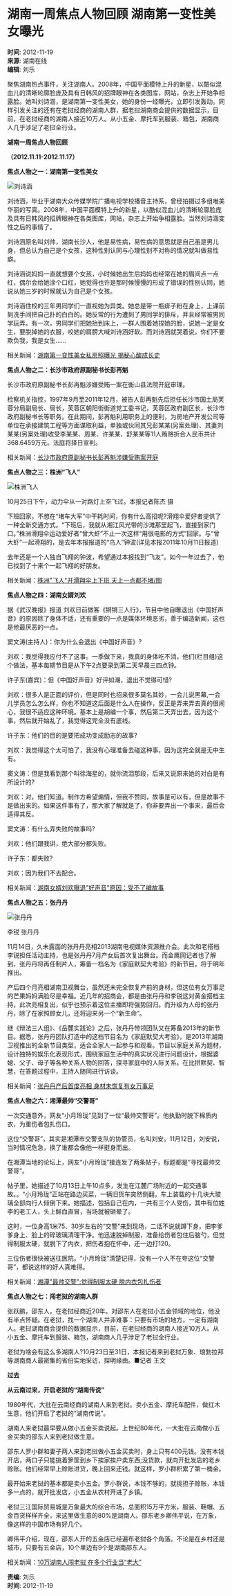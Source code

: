 # 湖南一周焦点人物回顾 湖南第一变性美女曝光

**时间**: 2012-11-19  
**来源**: 湖南在线  
**编辑**: 刘乐  

聚焦湖南热点事件，关注湖南人。2008年，中国平面模特上升的新星，以酷似混血儿的清晰轮廓脸庞及具有日韩风的招牌眼神在各类图库，网站，杂志上开始争相露脸。她叫刘诗涵，是湖南第一变性美女，她的身份一经曝光，立即引发轰动。同样引发关注的还有在老挝经商的湖南人群，据老挝湖南商会提供的数据显示，目前，在老挝经商的湖南人接近10万人。从小五金、摩托车到服装、箱包，湖南商人几乎涉足了老挝全行业。

**湖南一周焦点人物回顾**  

**（2012.11.11-2012.11.17）**

**焦点人物之一：湖南第一变性美女**

![刘诗涵](http://img1.voc.com.cn/UpLoadFile/2012/10/27/201210271118402961.jpg)

刘诗涵，毕业于湖南大众传媒学院广播电视学校播音主持系，曾经拍摄过多组唯美华丽的写真。2008年，中国平面模特上升的新星，以酷似混血儿的清晰轮廓脸庞及具有日韩风的招牌眼神在各类图库，网站，杂志上开始争相露脸。当然刘诗涵变性之后的事情了。

刘诗涵原名叫刘帅，湖南长沙人，他是易性病，易性病的意思就是自己虽是男儿身，但总认为自己是个女孩，这种性别认同与心理性别不对称的情况就叫做易性癖。

刘诗涵说妈妈一直就想要个女孩，小时候她出生后妈妈也经常在她的眉间点一点红，偶尔会给她涂个口红，她觉得也许是那时候慢慢的形成了错误的性别认同，她说从她三岁的时候就认为自己是个女孩。

刘诗涵住校的三年男同学们一直视她为异类。她总是带一瓶痱子粉在身上，上课前到洗手间把自己扑的白白的。她反常的行为遭到了男同学的排斥，并且经常被男同学玩弄。有一次，男同学们把她抬到床上，一群人围着她捏她的脸，说她一定是女生，要脱掉她的衣服，咬她的肩膀大喊刘诗涵好软。而刘诗涵就哭着说，你们不要欺负我，我是女生……

相关新闻：[湖南第一变性美女私房照曝光 揭秘心酸成长史](http://hunan.voc.com.cn/article/201211/201211161107538786.html)

**焦点人物之二：长沙市政府原副秘书长彭再魁**

长沙市政府原副秘书长彭再魁涉嫌受贿一案在衡山县法院开庭审理。

检察机关指控，1997年9月至2011年12月，被告人彭再魁先后担任长沙市国土局芙蓉分局副局长、局长，芙蓉区朝阳街街道党工委书记，芙蓉区政府副区长，长沙市政府副秘书长等职务。在此期间，彭再魁利用职务上的便利，为房地产开发公司等单位在承接建筑工程等方面谋取利益，单独或伙同其兄彭某某(另案处理)、其妻刘某某(另案处理)收受李某某、周某、许某某、舒某某等11人贿赂折合人民币共计368.6459万元。法庭将择日宣判。

相关新闻：[长沙市政府原副秘书长彭再魁涉嫌受贿案开庭](http://hunan.voc.com.cn/article/201211/201211150824028849.html)

**焦点人物之三：株洲“飞人”** 

![株洲飞人](http://img1.voc.com.cn/UpLoadFile/2012/11/12/201211121132163258.jpg)

10月25日下午，动力伞从一对路灯上空飞过。本报记者陈杰 摄

下班回家，不想在“堵车大军”中干耗时间，你有什么高招呢?滑翔伞爱好者提供了一种全新交通方式。“下班后，我就从湘江风光带的沙滩那里起飞，直接到家门口。”株洲滑翔伞运动爱好者“曾大虾”不止一次这样“用很电影的方式”回家。与“曾大虾”一起滑翔的，是去年本报报道的“鸟人”钟波(详见本报2011年10月11日报道)

去年还是一个人独自飞翔的钟波，希望通过本报找到“飞友”。如今一年过去了，他已找到了十来个一起飞翔的好朋友。

相关新闻：[株洲"飞人"开滑翔伞上下班 天上一点都不堵/图](http://hunan.voc.com.cn/article/201211/201211121133349238.html)

**焦点人物之四：湖南女婿刘欢**

据《武汉晚报》报道 刘欢日前做客《锵锵三人行》，节目中他自曝退出《中国好声音》的原因除了身体不适，还有重要的一点是媒体环境恶劣，善于编造新闻，这也是他最厌恶的一点。

窦文涛(主持人)：你为什么会退出《中国好声音》?

刘欢：我觉得我应付不了这事。一季做下来，我真的身体吃不消，他们(栏目组)这个做法，基本每期节目是从下午2点要录到第二天早晨三四点钟。

许子东(嘉宾)：但《中国好声音》好评如潮，退出不觉得可惜?

刘欢：很多人是正面的评价，但是同时也招来很多莫名其妙，一会儿说黑幕,一会儿学员怎么怎么样，你也不知道这后面是什么人在操作，反正是弄来弄去真的很闹心，我很不适应这种环境。基本上是胡编一个事，然后第二天弄出去，因为这个事，然后就开始乱了，我觉得这完全没有底线。

许子东：他们的目的是要把成功变成励志的故事?

刘欢：我觉得这个太可怕了，我没有心理准备去碰这种事，因为这完全就是无中生有。

窦文涛：但是我看到那个叫徐海星的，就你流泪那段，后来又说原来她的对白是有所设计的?

刘欢：对，他们知道。制作方希望煽情，但我不赞同，故事是可以有，但是故事不是做出来的。如果这件事有了，那大家了解就是了，你非要弄出一个事来，最后会适得其反。

窦文涛：有什么弄失败的故事吗?

刘欢：他们跟我讲，绝大部分都失败。

许子东：都失败?

刘欢：因为我们不去配合。

相关新闻：[湖南女婿刘欢曝退"好声音"原因：受不了编故事](http://hunan.voc.com.cn/article/201211/201211160822124692.html)

**焦点人物之五：张丹丹**　　

![张丹丹](http://img1.voc.com.cn/UpLoadFile/2012/11/15/201211151020316198.jpg)

李锐 张丹丹

11月14日，久未露面的张丹丹亮相2013湖南电视媒体资源推介会。此次和老搭档李锐担任活动主持，也是张丹丹7月产女后首次复出舞台。而金鹰网记者也了解到，张丹丹将再任制片人，筹备一档名为《家庭默契大考验》的新节目，将于明年推出。

产后四个月亮相湖南卫视舞台，虽然还未完全恢复产前的身材，但这位有女万事足的芒果妈妈满脸尽是幸福。近几年的招商会，都是由张丹丹和李锐这对黄金搭档主持，此次亮相复出，似乎也预示着这位主播即将强势回归。而升级为人母的张丹丹，除了在家照顾女儿，还将迎来另一个“新生命”。

继《辩法三人组》、《岳麓实践论》之后，张丹丹带领团队又在筹备2013年的新节目。据悉，张丹丹团队打造中的这档节目名为《家庭默契大考验》，是2013年湖南卫视推出的全新节目类型，适合全家人一起参与和观看。节目以家庭关系为题材，设计独特的娱乐化表现形式，围绕家庭生活中的真实状况进行问题设计，根据婆媳、父子、母子等各种关系人物的回答，探寻家庭中的人际关系。在比拼默契、智慧，在答题过程中，主持人随同进行访谈。

相关新闻：[张丹丹产后首度亮相 身材未恢复有女万事足](http://hunan.voc.com.cn/article/201211/201211151020387382.html)

**焦点人物之六：湘潭最帅“交警哥”**

一次交通意外，网友“小月玲珑”见到了一位“最帅交警哥”。他执勤时脱下棉质内衣，为重伤者包扎伤口。

这位“交警哥”，其实是湘潭市交警支队的协管员，名叫刘安。11月12日，刘安说，当时情况危急，换了谁都会像他一样挺身而出。

在湘潭当地的论坛上，网友“小月玲珑”接连发了两条帖子，标题都是“寻找最帅交警哥”。

帖子里，她描述了10月13日上午10点多，发生在江麓广场附近的一起交通事故。。“小月玲珑”正站在路边买菜，一辆旧货车突然侧翻，车上装载的十几块大玻璃全部向行人倾倒下来。她描述，包括自己在内，一共有三个人受伤，其中有位姓李的老工人，头上鲜血直冒，当场就被砸晕了。

这时，一位身高1米75、30岁左右的“交警”来到现场，二话不说就蹲下身，把李爹爹身上、脸上的碎玻璃清理干净。他迅速脱掉制服，准备给伤者包住后脑勺，但觉得制服太硬，就脱下了内衣，把伤者抱在怀中，还一边打120。

三位伤者很快被送往医院。“小月玲珑”清楚记得，没有一个人不在夸这位“交警哥”，都说这样的好人真难得。

相关新闻：[湘潭"最帅交警":觉得制服太硬 脱内衣包扎伤者](http://hunan.voc.com.cn/article/201211/201211130845302893.html)

**焦点人物之七：闯老挝的湖南人群**　　

张跃鹏，邵东人，在老挝经商近20年。对邵东人在老挝小五金领域的地位，他没有半点怀疑。在老挝，找一个湖南人并非难事：只要有市场的地方，一定有湖南人。老挝湖南商会提供的数据显示，目前，在老挝经商的湖南人接近10万人。从小五金、摩托车到服装、箱包，湖南商人几乎涉足了老挝全行业。

老挝为啥会有这么多湖南人?10月23日至31日，本报记者来到老挝万象、琅勃拉邦等湖南商人最密集的省份实地采访，探明缘由。■记者 王文

**过去**

**从云南过来，开启老挝的“湖南传说”**

1980年代，大批在云南经商的湖南人来到老挝。卖小五金、摩托车配件，做红木生意，他们开启了老挝的“湖南传说”。

湖南人来老挝最早要从做小五金买卖说起。上世纪80年代，一大批在云南做小五金买卖的邵东人来到老挝做生意。

邵东人罗小群和妻子两人来到老挝做小五金买卖时，身上只有400元钱。没有本钱开店，两口子只能挑着箩筐到乡下挨家挨户卖东西;没货款，就向开批发店的老乡赊账。他们经常早上赊账进货，晚上回来还钱。就这样，罗小群积累了第一桶金。

最开始来老挝的基本都是卖小五金。罗小群说，本钱不够的，就挑担子赊账，本钱多一点的，就开批发店，小五金从农村开进了乡镇。

老挝三江国际贸易城是万象最大的综合市场，总面积15万平方米，服装、鞋帽、五金百货样样齐全，来这里做生意的80%是湖南人。邵东老乡卿伟平说，在万象，像这样的中国市场有好几个。

卿伟平介绍，现在，邵东人开的五金店已经遍布老挝各个角落。不论是在乡村还是城市，只要有五金店，10个里边有9个是湖南邵东人。

相关新闻：[10万湖南人闯老挝 在多个行业当“老大”](http://hunan.voc.com.cn/article/201211/201211120818287724.html)

**责编**: 刘乐  
**时间**: 2012-11-19